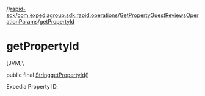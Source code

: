 //[rapid-sdk](../../../index.md)/[com.expediagroup.sdk.rapid.operations](../index.md)/[GetPropertyGuestReviewsOperationParams](index.md)/[getPropertyId](get-property-id.md)

# getPropertyId

[JVM]\

public final [String](https://docs.oracle.com/javase/8/docs/api/java/lang/String.html)[getPropertyId](get-property-id.md)()

Expedia Property ID.<br>
